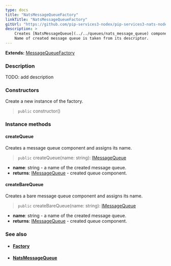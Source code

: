 ```yaml
---
type: docs
title: "NatsMessageQueueFactory"
linkTitle: "NatsMessageQueueFactory"
gitUrl: "https://github.com/pip-services3-nodex/pip-services3-nats-nodex"
description: > 
    Creates [NatsMessageQueue](../../queues/nats_message_queue) components by their descriptors. 
    Name of created message queue is taken from its descriptor.
---
```


**Extends:** [MessageQueueFactory](../../../messaging/build/message_queue_factory)

### Description

TODO: add description


### Constructors
Create a new instance of the factory.
> `public` constructor()

### Instance methods

#### createQueue
Creates a message queue component and assigns its name.

> `public` createQueue(name: string): [IMessageQueue](../../../messaging/queues/imessage_queue)

- **name**: string - a name of the created message queue.
- **returns**: [IMessageQueue](../../../messaging/queues/imessage_queue) - created queue component.

#### createBareQueue
Creates a bare message queue component and assigns its name.

> `public` createBareQueue(name: string): [IMessageQueue](../../../messaging/queues/imessage_queue)

- **name**: string - a name of the created message queue.
- **returns**: [IMessageQueue](../../../messaging/queues/imessage_queue) - created queue component.


### See also
- #### [Factory](../../../components/build/factory)
- #### [NatsMessageQueue](../../queues/nats_message_queue)